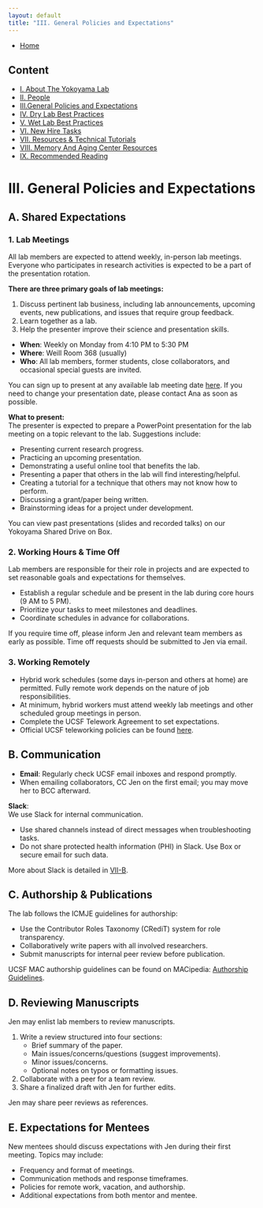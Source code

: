 ```yaml
---
layout: default
title: "III. General Policies and Expectations"
---
```



- [Home](index.md)

  
## Content
- [I. About The Yokoyama Lab](I_About_The_Yokoyama_Lab.md)
- [II. People](II_People.md)
- [III.General Policies and Expectations](III_General_Policies_and_Expectations.md)
- [IV. Dry Lab Best Practices](IV_Dry_Lab_Best_Practices.md)
- [V. Wet Lab Best Practices](V_Wet_Lab_Best_Practices.md)
- [VI. New Hire Tasks](VI_New_Hire_Tasks.md)
- [VII. Resources & Technical Tutorials](VI_Resources_&_Technical_Tutorials.md)
- [VIII. Memory And Aging Center Resources](VIII_Memory_And_Aging_Center_Resources.md)
- [IX. Recommended Reading](IX_Recommended_Reading.md)

# III. General Policies and Expectations

## A. Shared Expectations

### 1. Lab Meetings

All lab members are expected to attend weekly, in-person lab meetings. Everyone who participates in research activities is expected to be a part of the presentation rotation. 

**There are three primary goals of lab meetings:**
1. Discuss pertinent lab business, including lab announcements, upcoming events, new publications, and issues that require group feedback.
2. Learn together as a lab.
3. Help the presenter improve their science and presentation skills.

- **When**: Weekly on Monday from 4:10 PM to 5:30 PM  
- **Where**: Weill Room 368 (usually)  
- **Who**: All lab members, former students, close collaborators, and occasional special guests are invited.  

You can sign up to present at any available lab meeting date [here](#). If you need to change your presentation date, please contact Ana as soon as possible.

**What to present:**  
The presenter is expected to prepare a PowerPoint presentation for the lab meeting on a topic relevant to the lab. Suggestions include:  
- Presenting current research progress.
- Practicing an upcoming presentation.
- Demonstrating a useful online tool that benefits the lab.
- Presenting a paper that others in the lab will find interesting/helpful.
- Creating a tutorial for a technique that others may not know how to perform.
- Discussing a grant/paper being written.
- Brainstorming ideas for a project under development.  

You can view past presentations (slides and recorded talks) on our Yokoyama Shared Drive on Box.

### 2. Working Hours & Time Off

Lab members are responsible for their role in projects and are expected to set reasonable goals and expectations for themselves.  
- Establish a regular schedule and be present in the lab during core hours (9 AM to 5 PM).  
- Prioritize your tasks to meet milestones and deadlines.  
- Coordinate schedules in advance for collaborations.  

If you require time off, please inform Jen and relevant team members as early as possible. Time off requests should be submitted to Jen via email.

### 3. Working Remotely

- Hybrid work schedules (some days in-person and others at home) are permitted. Fully remote work depends on the nature of job responsibilities.  
- At minimum, hybrid workers must attend weekly lab meetings and other scheduled group meetings in person.  
- Complete the UCSF Telework Agreement to set expectations.  
- Official UCSF teleworking policies can be found [here](https://hr.ucsf.edu/resources/policies/telework).

## B. Communication

- **Email**: Regularly check UCSF email inboxes and respond promptly.  
- When emailing collaborators, CC Jen on the first email; you may move her to BCC afterward.  

**Slack**:  
We use Slack for internal communication.  
- Use shared channels instead of direct messages when troubleshooting tasks.  
- Do not share protected health information (PHI) in Slack. Use Box or secure email for such data.

More about Slack is detailed in [VII-B](#).

## C. Authorship & Publications

The lab follows the ICMJE guidelines for authorship:  
- Use the Contributor Roles Taxonomy (CRediT) system for role transparency.  
- Collaboratively write papers with all involved researchers.  
- Submit manuscripts for internal peer review before publication.  

UCSF MAC authorship guidelines can be found on MACipedia: [Authorship Guidelines](https://wiki.library.ucsf.edu/download/attachments/407113641/Authorship%20Guidelines_10.15.21_final.docx?version=2&modificationDate=1636486867000&api=v2).

## D. Reviewing Manuscripts

Jen may enlist lab members to review manuscripts.  
1. Write a review structured into four sections:
   - Brief summary of the paper.
   - Main issues/concerns/questions (suggest improvements).
   - Minor issues/concerns.
   - Optional notes on typos or formatting issues.
2. Collaborate with a peer for a team review.  
3. Share a finalized draft with Jen for further edits.  

Jen may share peer reviews as references.

## E. Expectations for Mentees

New mentees should discuss expectations with Jen during their first meeting. Topics may include:  
- Frequency and format of meetings.  
- Communication methods and response timeframes.  
- Policies for remote work, vacation, and authorship.  
- Additional expectations from both mentor and mentee.  
